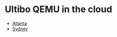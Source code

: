 Ultibo QEMU in the cloud
========================

* [Atlanta](http://45.79.200.166/status/about)
* [Sydney](http://104.156.232.107/status/about)
